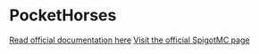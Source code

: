 # PocketHorses
[Read official documentation here](https://zpikaa.gitbook.io/pockethorses/)
[Visit the official SpigotMC page](https://www.spigotmc.org/resources/pockethorses-1-13-1-20-%E2%9C%A8-create-your-own-horses-%E2%9C%A8-custom-speed-shop-mysql-and-much-more.111158/)
